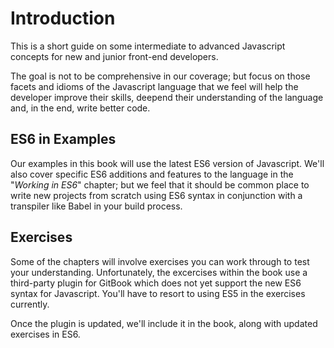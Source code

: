 # Introduction

This is a short guide on some intermediate to advanced Javascript concepts for new and junior front-end developers.

The goal is not to be comprehensive in our coverage; but focus on those facets and idioms of the Javascript language that we feel will help the developer improve their skills, deepend their understanding of the language and, in the end, write better code.

## ES6 in Examples

Our examples in this book will use the latest ES6 version of Javascript. We'll also cover specific ES6 additions and features to the language in the "_Working in ES6_" chapter; but we feel that it should be common place to write new projects from scratch using ES6 syntax in conjunction with a transpiler like Babel in your build process.

## Exercises

Some of the chapters will involve exercises you can work through to test your understanding. Unfortunately, the excercises within the book use a third-party plugin for GitBook which does not yet support the new ES6 syntax for Javascript. You'll have to resort to using ES5 in the exercises currently.

Once the plugin is updated, we'll include it in the book, along with updated exercises in ES6.

